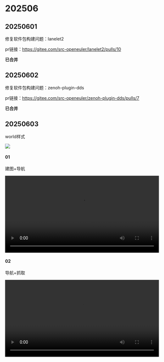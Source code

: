 # 202506

## 20250601

修复软件包构建问题：lanelet2

pr链接：https://gitee.com/src-openeuler/lanelet2/pulls/10

**已合并**

## 20250602

修复软件包构建问题：zenoh-plugin-dds

pr链接：https://gitee.com/src-openeuler/zenoh-plugin-dds/pulls/7

**已合并**

##  20250603

world样式

![](https://vip.123pan.cn/1813116564/yk6baz03t0l000d7w33fgk0yhmw5d3ecDIYPDwePAqJzAcxvDqevAO==.png)

#### 01

建图+导航

<video controls width="100%">
  <source src="./imgs/nav.m4v" type="video/mp4">
  您的浏览器不支持视频播放（建议使用Chrome/Firefox/Safari）
</video>

####  02

导航+抓取

<video controls width="100%">
  <source src="./imgs/nav_grasp.mkv" type="video/mp4">
  您的浏览器不支持视频播放（建议使用Chrome/Firefox/Safari）
</video>

